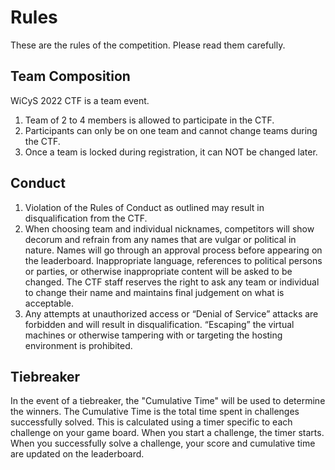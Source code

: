 # Rules

These are the rules of the competition. Please read them carefully.

## Team Composition

WiCyS 2022 CTF is a team event. 

1. Team of 2 to 4 members is allowed to participate in the CTF.
2. Participants can only be on one team and cannot change teams during the CTF.
3. Once a team is locked during registration, it can NOT be changed later.

## Conduct
1. Violation of the Rules of Conduct as outlined may result in disqualification from the CTF.
2. When choosing team and individual nicknames, competitors will show decorum and refrain from any names that are vulgar or political in nature. Names will go through an approval process before appearing on the leaderboard. Inappropriate language, references to political persons or parties, or otherwise inappropriate content will be asked to be changed. The CTF staff reserves the right to ask any team or individual to change their name and maintains final judgement on what is acceptable.
3. Any attempts at unauthorized access or “Denial of Service” attacks are forbidden and will result in disqualification. “Escaping” the virtual machines or otherwise tampering with or targeting the hosting environment is prohibited.

## Tiebreaker
In the event of a tiebreaker, the "Cumulative Time" will be used to determine the winners. The Cumulative Time is the total time spent in challenges successfully solved. This is calculated using a timer specific to each challenge on your game board. When you start a challenge, the timer starts. When you successfully solve a challenge, your score and cumulative time are updated on the leaderboard.

